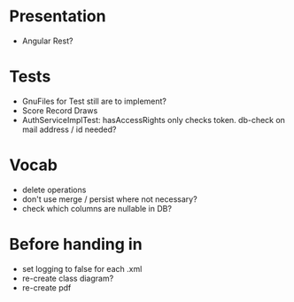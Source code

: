 # Presentation

- Angular Rest?

# Tests

- GnuFiles for Test still are to implement?
- Score Record Draws
- AuthServiceImplTest: hasAccessRights only checks token. db-check on mail address / id needed?

# Vocab

- delete operations
- don't use merge / persist where not necessary?
- check which columns are nullable in DB?

# Before handing in
- set logging to false for each .xml
- re-create class diagram?
- re-create pdf
